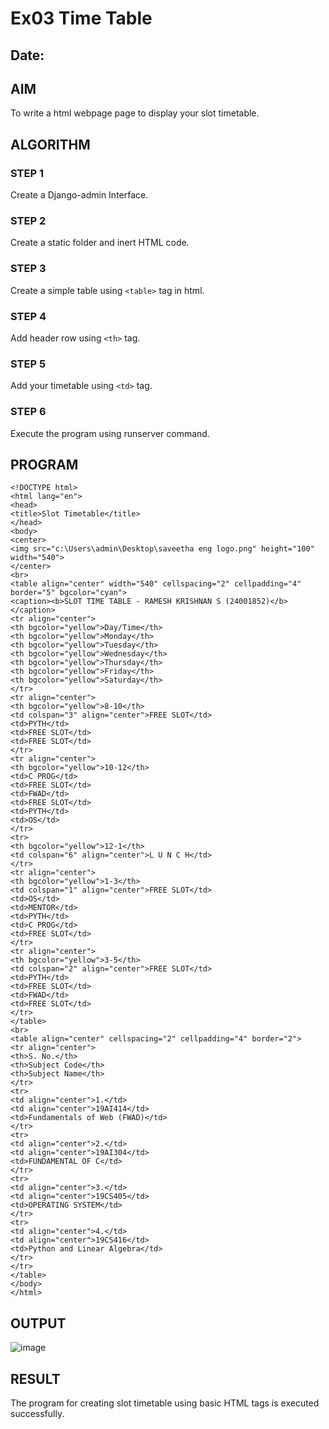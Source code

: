 # Ex03 Time Table
## Date:

## AIM
To write a html webpage page to display your slot timetable.

## ALGORITHM
### STEP 1
Create a Django-admin Interface.

### STEP 2
Create a static folder and inert HTML code.

### STEP 3
Create a simple table using ```<table>``` tag in html.

### STEP 4
Add header row using ```<th>``` tag.

### STEP 5
Add your timetable using ```<td>``` tag.

### STEP 6
Execute the program using runserver command.

## PROGRAM
```
<!DOCTYPE html>
<html lang="en">
<head>
<title>Slot Timetable</title>
</head>
<body>
<center>
<img src="c:\Users\admin\Desktop\saveetha eng logo.png" height="100" width="540">
</center>
<br>
<table align="center" width="540" cellspacing="2" cellpadding="4" border="5" bgcolor="cyan">
<caption><b>SLOT TIME TABLE - RAMESH KRISHNAN S (24001852)</b></caption>
<tr align="center">
<th bgcolor="yellow">Day/Time</th>
<th bgcolor="yellow">Monday</th>
<th bgcolor="yellow">Tuesday</th>
<th bgcolor="yellow">Wednesday</th>
<th bgcolor="yellow">Thursday</th>
<th bgcolor="yellow">Friday</th>
<th bgcolor="yellow">Saturday</th>
</tr>
<tr align="center">
<th bgcolor="yellow">8-10</th>
<td colspan="3" align="center">FREE SLOT</td>
<td>PYTH</td>
<td>FREE SLOT</td>
<td>FREE SLOT</td>
</tr>
<tr align="center">
<th bgcolor="yellow">10-12</th>
<td>C PROG</td>
<td>FREE SLOT</td>
<td>FWAD</td>
<td>FREE SLOT</td>
<td>PYTH</td>
<td>OS</td>
</tr>
<tr>
<th bgcolor="yellow">12-1</th>
<td colspan="6" align="center">L U N C H</td>
</tr>
<tr align="center">
<th bgcolor="yellow">1-3</th>
<td colspan="1" align="center">FREE SLOT</td>
<td>OS</td>
<td>MENTOR</td>
<td>PYTH</td>
<td>C PROG</td>
<td>FREE SLOT</td>
</tr>
<tr align="center">
<th bgcolor="yellow">3-5</th>
<td colspan="2" align="center">FREE SLOT</td>
<td>PYTH</td>
<td>FREE SLOT</td>
<td>FWAD</td>
<td>FREE SLOT</td>
</tr>
</table>
<br>
<table align="center" cellspacing="2" cellpadding="4" border="2">
<tr align="center">
<th>S. No.</th>
<th>Subject Code</th>
<th>Subject Name</th>
</tr>
<tr>
<td align="center">1.</td>
<td align="center">19AI414</td>
<td>Fundamentals of Web (FWAD)</td>
</tr>
<tr>
<td align="center">2.</td>
<td align="center">19AI304</td>
<td>FUNDAMENTAL OF C</td>
</tr>
<tr>
<td align="center">3.</td>
<td align="center">19CS405</td>
<td>OPERATING SYSTEM</td>
</tr>
<tr>
<td align="center">4.</td>
<td align="center">19CS416</td>
<td>Python and Linear Algebra</td>
</tr>
</tr>
</table>
</body>
</html>
```

## OUTPUT
![image](https://github.com/user-attachments/assets/00d89e13-c8da-4f72-9f37-4c4bf4a62171)


## RESULT
The program for creating slot timetable using basic HTML tags is executed successfully.
